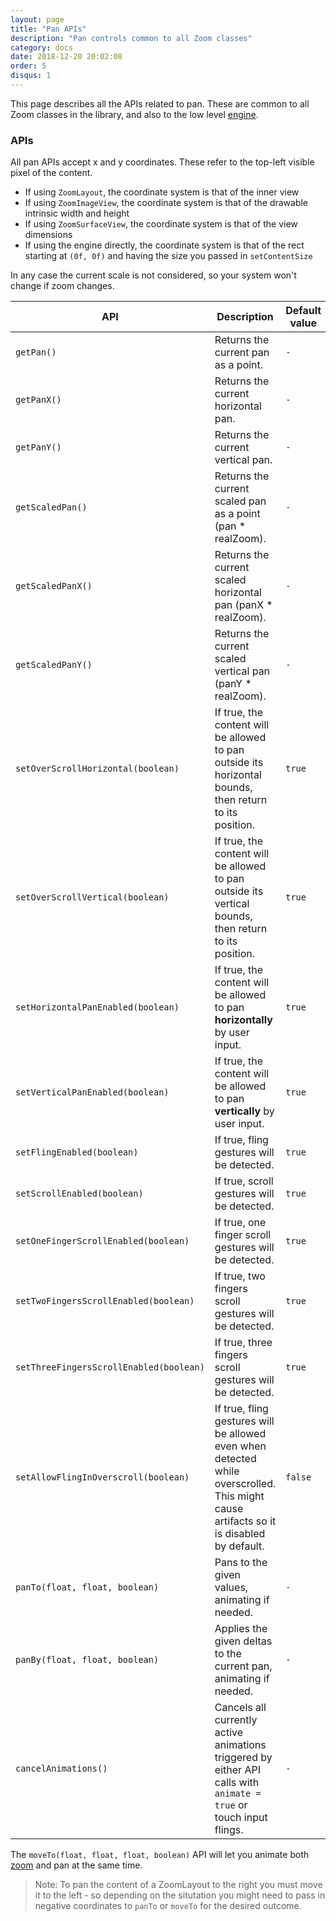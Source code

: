 ```yaml
---
layout: page
title: "Pan APIs"
description: "Pan controls common to all Zoom classes"
category: docs
date: 2018-12-20 20:02:08
order: 5
disqus: 1
---
```


This page describes all the APIs related to pan. These are common to all Zoom classes in the library,
and also to the low level [engine](zoom-engine).

### APIs

All pan APIs accept x and y coordinates. These refer to the top-left visible pixel of the content.

- If using `ZoomLayout`, the coordinate system is that of the inner view
- If using `ZoomImageView`, the coordinate system is that of the drawable intrinsic width and height
- If using `ZoomSurfaceView`, the coordinate system is that of the view dimensions
- If using the engine directly, the coordinate system is that of the rect starting at `(0f, 0f)` and having the size you passed in `setContentSize`

In any case the current scale is not considered, so your system won't change if zoom changes.

|API|Description|Default value|
|---|-----------|-------------|
|`getPan()`|Returns the current pan as a point.|`-`|
|`getPanX()`|Returns the current horizontal pan.|`-`|
|`getPanY()`|Returns the current vertical pan.|`-`|
|`getScaledPan()`|Returns the current scaled pan as a point (pan * realZoom).|`-`|
|`getScaledPanX()`|Returns the current scaled horizontal pan (panX * realZoom).|`-`|
|`getScaledPanY()`|Returns the current scaled vertical pan (panY * realZoom).|`-`|
|`setOverScrollHorizontal(boolean)`|If true, the content will be allowed to pan outside its horizontal bounds, then return to its position.|`true`|
|`setOverScrollVertical(boolean)`|If true, the content will be allowed to pan outside its vertical bounds, then return to its position.|`true`|
|`setHorizontalPanEnabled(boolean)`|If true, the content will be allowed to pan **horizontally** by user input.|`true`|
|`setVerticalPanEnabled(boolean)`|If true, the content will be allowed to pan **vertically** by user input.|`true`|
|`setFlingEnabled(boolean)`|If true, fling gestures will be detected.|`true`|
|`setScrollEnabled(boolean)`|If true, scroll gestures will be detected.|`true`|
|`setOneFingerScrollEnabled(boolean)`|If true, one finger scroll gestures will be detected.|`true`|
|`setTwoFingersScrollEnabled(boolean)`|If true, two fingers scroll gestures will be detected.|`true`|
|`setThreeFingersScrollEnabled(boolean)`|If true, three fingers scroll gestures will be detected.|`true`|
|`setAllowFlingInOverscroll(boolean)`|If true, fling gestures will be allowed even when detected while overscrolled. This might cause artifacts so it is disabled by default.|`false`|
|`panTo(float, float, boolean)`|Pans to the given values, animating if needed.|`-`|
|`panBy(float, float, boolean)`|Applies the given deltas to the current pan, animating if needed.|`-`|
|`cancelAnimations()`|Cancels all currently active animations triggered by either API calls with `animate = true` or touch input flings.|`-`|

The `moveTo(float, float, float, boolean)` API will let you animate both [zoom](zoom-apis) and pan at the same time.

>Note: To pan the content of a ZoomLayout to the right you must move it to the left - so depending 
on the situtation you might need to pass in negative coordinates to `panTo` or `moveTo` for the 
desired outcome.
